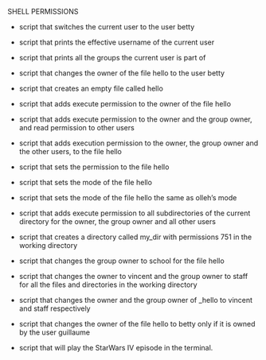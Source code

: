 SHELL PERMISSIONS

* script that switches the current user to the user betty

* script that prints the effective username of the current user

* script that prints all the groups the current user is part of

* script that changes the owner of the file hello to the user betty

* script that creates an empty file called hello

* script that adds execute permission to the owner of the file hello

* script that adds execute permission to the owner and the group owner, and read permission to other users

* script that adds execution permission to the owner, the group owner and the other users, to the file hello

* script that sets the permission to the file hello

* script that sets the mode of the file hello

* script that sets the mode of the file hello the same as olleh’s mode

* script that adds execute permission to all subdirectories of the current directory for the owner, the group owner and all other users

* script that creates a directory called my_dir with permissions 751 in the working directory

* script that changes the group owner to school for the file hello

* script that changes the owner to vincent and the group owner to staff for all the files and directories in the working directory

* script that changes the owner and the group owner of _hello to vincent and staff respectively

* script that changes the owner of the file hello to betty only if it is owned by the user guillaume

* script that will play the StarWars IV episode in the terminal.


